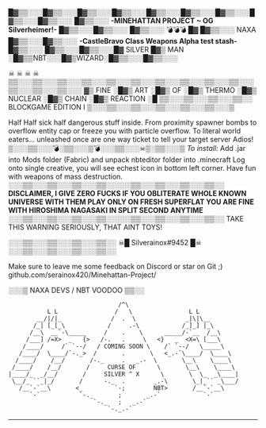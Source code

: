 █▓▒▒░░░█▓▒▒░░░█▓▒▒░░░█▓▒▒░░░█▓▒▒░░░█▓▒▒░░░█▓▒▒░░░█▓▒▒░░░█▓▒▒░░░
█▓▒▒░░░ **-MINEHATTAN PROJECT ~ OG Silverheimer!-**   █▓▒▒░░░█▓▒▒░░░
█▓▒▒░░░ 💣💣💣
█▓ █▓▒▒░░░ NAXA █▓▒▒░░░█▓▒▒░░░
 **-CastleBravo Class Weapons Alpha test stash-** █▓▒▒░░░
█▓▒▒░░░█▓▒▒░░░█▓ SILVER █▓▒ MAN ░█▓▒▒NBT░░░█▓▒WIZARD░█▓▒▒░░░█▓▒▒░░░


☠ ☠ ☠ ☠
▒▒░░░▒▒░░░▒▒░░░▒▒░░░▒▒░░░▒▒░░░▒▒░░░▒▒░░░▒▒░░░▒▒░░░▒▒░░░▒▒░░░▒▒░░░
▓▒ FINE ░█▓▒ ART ░█▓▒ OF ░█▓▒ THERMO ░█▓▒ NUCLEAR ░█▓▒ CHAIN ░█▓▒ REACTION ░█
▒▒░░░▒▒░░░▒▒░░░▒▒░░ BLOCKGAME EDITION I ▒░░░▒▒░░░▒▒░░░▒▒░░░▒▒░░░▒▒░░░▒ 

Half Half sick half dangerous stuff inside.
From proximity spawner bombs to overflow entity cap or freeze you with particle overflow.
To literal world eaters... unleashed once are one way ticket to tell your target server Adios!
▒░░░▒▒░░░💣░▒▒░░░▒💣░░░▒▒░░░☠▒░▒▒░░░▒
*To install:*
Add .jar into Mods folder (Fabric) and unpack nbteditor folder into .minecraft
Log onto single creative, you will see echest icon in bottom left corner.
Have fun with weapons of mass destruction.
░░░▒▒░░░▒▒░░░▒▒░░░▒▒░░░░░▒▒░░░▒▒░░░▒▒░░░▒▒░░
**DISCLAIMER, I GIVE ZERO FUCKS IF YOU OBLITERATE WHOLE KNOWN UNIVERSE WITH THEM
PLAY ONLY ON FRESH SUPERFLAT YOU ARE FINE WITH HIROSHIMA NAGASAKI IN SPLIT SECOND ANYTIME**
░░░▒▒░░░▒▒░░░▒▒░░░▒▒░░░░░▒▒░░░▒▒░░░▒▒░░░▒▒░░
TAKE THIS WARNING SERIOUSLY, THAT AINT TOYS!
 
░░░▒▒░░░▒▒░░░▒▒░░░▒▒░░
☠█ Silverainox#9452 █☠
░░░▒▒░░░▒▒░░░▒▒░░░▒▒░░
 
Make sure to leave me some feedback on Discord or star on Git ;)
github.com/serainox420/Minehattan-Project/

░░░▒ NAXA DEVS / NBT VOODOO ▒▒░░
```
                               /^\
           L L                /   \                L L
        __/|/|_              /  .  \              _|\|\__
       /_| [_[_\            /     .-\            /_]_] |_\
      /__\  __`-\_____     /    .    \      _____/-`__  /__\
     /___] /=X>  _   {>   /-.   .     \   <}   _  <X=\ [___\
    /____/     /` `--/   / COMING SOON \    /` `--/   \_____\
   /____/  \____/`-._>  /       .       \   <_.-`\____/  \____\
  /____/    /__/       /-._     .   _.-  \       \__\    \____\
 /____/    /__/       /     CURSE OF      \       \__\    \____\
|____/_  _/__/       /     SILVER ^ X      \       \  \_  _\____|
 \__/_ ``_|_/       /      -._  .        _.-\       \_|_`` _\___/
   /__`-`__\       <_         `-;        NBT>       /__`-`__\
      `-`           `-._       ;       _.-`            `-`
                        `-._   ;   _.-`
                            `-._.-`
```
------------------------------------------------
